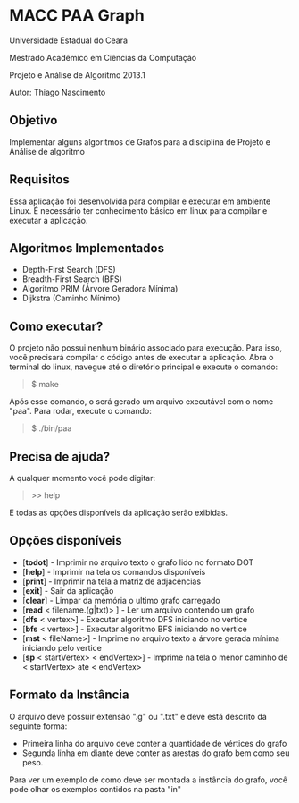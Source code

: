 MACC PAA Graph
==============

Universidade Estadual do Ceara

Mestrado Acadêmico em Ciências da Computação

Projeto e Análise de Algoritmo 2013.1

Autor: Thiago Nascimento

Objetivo
---
Implementar alguns algoritmos de Grafos para 
a disciplina de Projeto e Análise de algoritmo

Requisitos
-------------------------
Essa aplicação foi desenvolvida para compilar e executar em ambiente Linux.
É necessário ter conhecimento básico em linux para compilar e executar a aplicação.


Algoritmos Implementados
-------------------------

- Depth-First Search (DFS)
- Breadth-First Search  (BFS)
- Algoritmo PRIM (Árvore Geradora Mínima)
- Dijkstra (Caminho Mínimo)


Como executar?
---
O projeto não possui nenhum binário associado para execução. 
Para isso, você precisará compilar o código antes de executar a aplicação. 
Abra o terminal do linux, navegue até o diretório principal e execute o comando:

> $ make

Após esse comando, o será gerado um arquivo executável com o nome "paa". Para rodar, execute o comando:

> $ ./bin/paa

Precisa de ajuda?
---

A qualquer momento você pode digitar:

> \>> help

E todas as opções disponíveis da aplicação serão exibidas.

Opções disponíveis
---

* [<b>todot</b>] - Imprimir no arquivo texto o grafo lido no formato DOT
* [<b>help</b>] - Imprimir na tela os comandos disponíveis
* [<b>print</b>] - Imprimir na tela a matriz de adjacências
* [<b>exit</b>] - Sair da aplicação
* [<b>clear</b>] - Limpar da memória o ultimo grafo carregado
* [<b>read</b> < filename.(g|txt)\> ] - Ler um arquivo contendo um grafo
* [<b>dfs</b> < vertex>] - Executar algoritmo DFS iniciando no vertice <vertice>
* [<b>bfs</b> < vertex>] - Executar algoritmo BFS iniciando no vertice <vertice>
* [<b>mst</b> < fileName>] - Imprime no arquivo texto a árvore gerada mínima iniciando pelo vertice <vertice>
* [<b>sp</b> < startVertex> < endVertex>] - Imprime na tela o menor caminho de < startVertex> até < endVertex>

Formato da Instância
---

O arquivo deve possuir extensão ".g" ou ".txt" e deve está descrito da seguinte forma:

* Primeira linha do arquivo deve conter a quantidade de vértices do grafo
* Segunda linha em diante deve conter as arestas do grafo bem como seu peso.

Para ver um exemplo de como deve ser montada a instância do grafo, você pode olhar os exemplos contidos na pasta "in"
